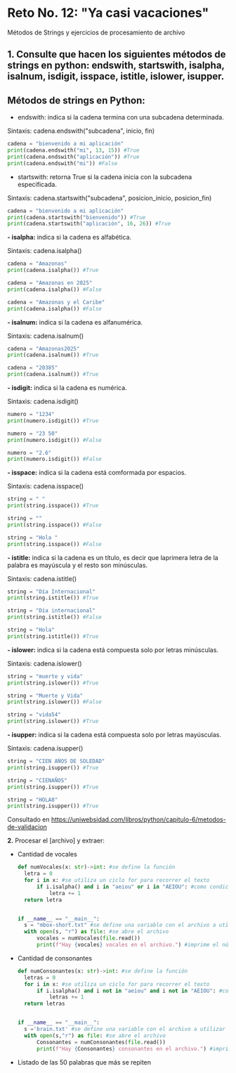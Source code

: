 # Reto No. 12: "Ya casi vacaciones"
Métodos de Strings y ejercicios de procesamiento de archivo

## 1. Consulte que hacen los siguientes métodos de strings en python: endswith, startswith, isalpha, isalnum, isdigit, isspace, istitle, islower, isupper.

## Métodos de strings en Python:

- endswith: indica si la cadena termina con una subcadena determinada.

Sintaxis: cadena.endswith("subcadena", inicio, fin)

```python
cadena = "bienvenido a mi aplicación" 
print(cadena.endswith("mi", 13, 15)) #True
print(cadena.endswith("aplicación")) #True
print(cadena.endswith("mi")) #False
```

- startswith: retorna True si la cadena inicia con la subcadena especificada. 

Sintaxis: cadena.startswith("subcadena", posicion_inicio, posicion_fin)
```python
cadena = "bienvenido a mi aplicación"
print(cadena.startswith("bienvenido")) #True
print(cadena.startswith("aplicación", 16, 26)) #True
```
**- isalpha:** indica si la cadena es alfabética.

Sintaxis: cadena.isalpha()
```python
cadena = "Amazonas" 
print(cadena.isalpha()) #True

cadena = "Amazonas en 2025" 
print(cadena.isalpha()) #False

cadena = "Amazonas y el Caribe" 
print(cadena.isalpha()) #False
```
**- isalnum:** indica si la cadena es alfanumérica.

Sintaxis: cadena.isalnum()
```python
cadena = "Amazonas2025" 
print(cadena.isalnum()) #True

cadena = "20385"
print(cadena.isalnum()) #True
```
**- isdigit:** indica si la cadena es numérica.

Sintaxis: cadena.isdigit()
```python
numero = "1234"
print(numero.isdigit()) #True

numero = "23 50"
print(numero.isdigit()) #False

numero = "2.6"
print(numero.isdigit()) #False
```
**- isspace:** indica si la cadena está comformada por espacios.

Sintaxis: cadena.isspace()
```python
string = " "
print(string.isspace()) #True

string = ""
print(string.isspace()) #False

string = "Hola "
print(string.isspace()) #False
```
**- istitle:** indica si la cadena es un título, es decir que laprimera letra de la palabra es mayúscula y el resto son minúsculas.

Sintaxis: cadena.istitle()
```python
string = "Día Internacional"
print(string.istitle()) #True

string = "Día internacional"
print(string.istitle()) #False

string = "Hola"
print(string.istitle()) #True
```
**- islower:** indica si la cadena está compuesta solo por letras minúsculas.

Sintaxis: cadena.islower()
```python
string = "muerte y vida"
print(string.islower()) #True

string = "Muerte y Vida"
print(string.islower()) #False

string = "vida54"
print(string.islower()) #True
```

**- isupper:** indica si la cadena está compuesta solo por letras mayúsculas.

Sintaxis: cadena.isupper()
```python
string = "CIEN AÑOS DE SOLEDAD"
print(string.isupper()) #True

string = "CIENAÑOS"
print(string.isupper()) #True

string = "HOLA8"
print(string.isupper()) #True
```
Consultado en https://uniwebsidad.com/libros/python/capitulo-6/metodos-de-validacion

**2.** Procesar el [archivo] y extraer:

- Cantidad de vocales

  ```python
  def numVocales(x: str)->int: #se define la función
    letra = 0
    for i in x: #se utiliza un ciclo for para recorrer el texto
        if i.isalpha() and i in "aeiou" or i in "AEIOU": #como condicion se verifica que se tomen en cuenta solo las letras y que sean vocales
            letra += 1 
    return letra


  if __name__ == "__main__":
    s = "mbox-short.txt" #se define una variable con el archivo a utilizar
    with open(s, "r") as file: #se abre el archivo
        vocales = numVocales(file.read())
        print(f"Hay {vocales} vocales en el archivo.") #imprime el número de vocales
  ```
- Cantidad de consonantes

  ```python
  def numConsonantes(x: str)->int: #se define la función
    letras = 0
    for i in x: #se utiliza un ciclo for para recorrer el texto
        if i.isalpha() and i not in "aeiou" and i not in "AEIOU": #como condicion se verifica que se tomen en cuenta solo las letras excluyendo las vocales
            letras += 1
    return letras


  if __name__ == "__main__":
    s ='brain.txt' #se define una variable con el archivo a utilizar
    with open(s,"r") as file: #se abre el archivo
        Consonantes = numConsonantes(file.read())
        print(f"Hay {Consonantes} consonantes en el archivo.") #imprime el número de consonantes
  ```
- Listado de las 50 palabras que más se repiten
